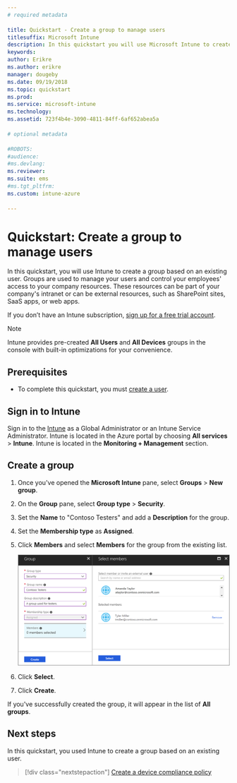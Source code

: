 ```yaml
---
# required metadata

title: Quickstart - Create a group to manage users
titlesuffix: Microsoft Intune
description: In this quickstart you will use Microsoft Intune to create a group based on existing users.
keywords:
author: Erikre
ms.author: erikre
manager: dougeby
ms.date: 09/19/2018
ms.topic: quickstart
ms.prod:
ms.service: microsoft-intune
ms.technology:
ms.assetid: 723f4b4e-3090-4811-84ff-6af652abea5a

# optional metadata

#ROBOTS:
#audience:
#ms.devlang:
ms.reviewer:
ms.suite: ems
#ms.tgt_pltfrm:
ms.custom: intune-azure

---
```


# Quickstart: Create a group to manage users

In this quickstart, you will use Intune to create a group based on an existing user. Groups are used to manage your users and control your employees' access to your company resources. These resources can be part of your company's intranet or can be external resources, such as SharePoint sites, SaaS apps, or web apps.

If you don’t have an Intune subscription, [sign up for a free trial account](free-trial-sign-up.md).

>[!NOTE]
>Intune provides pre-created **All Users** and **All Devices** groups in the console with built-in optimizations for your convenience.

## Prerequisites

- To complete this quickstart, you must [create a user](quickstart-create-user.md).

## Sign in to Intune

Sign in to the [Intune](https://aka.ms/intuneportal) as a Global Administrator or an Intune Service Administrator. Intune is located in the Azure portal by choosing **All services** > **Intune**. Intune is located in the **Monitoring + Management** section.

## Create a group
1. Once you've opened the **Microsoft Intune** pane, select **Groups** > **New group**.
2. On the **Group** pane, select **Group type** > **Security**.
3. Set the **Name** to "Contoso Testers" and add a **Description** for the group.
4. Set the **Membership type** as **Assigned**. 
5. Click **Members** and select **Members** for the group from the existing list.

    ![Screenshot of creating a group in Microsoft Intune](./media/quickstart-use-groups-01.png)

6. Click **Select**.
7. Click **Create**.

If you've successfully created the group, it will appear in the list of **All groups**. 

## Next steps

In this quickstart, you used Intune to create a group based on an existing user.

> [!div class="nextstepaction"]
> [Create a device compliance policy](quickstart-create-policy.md)
